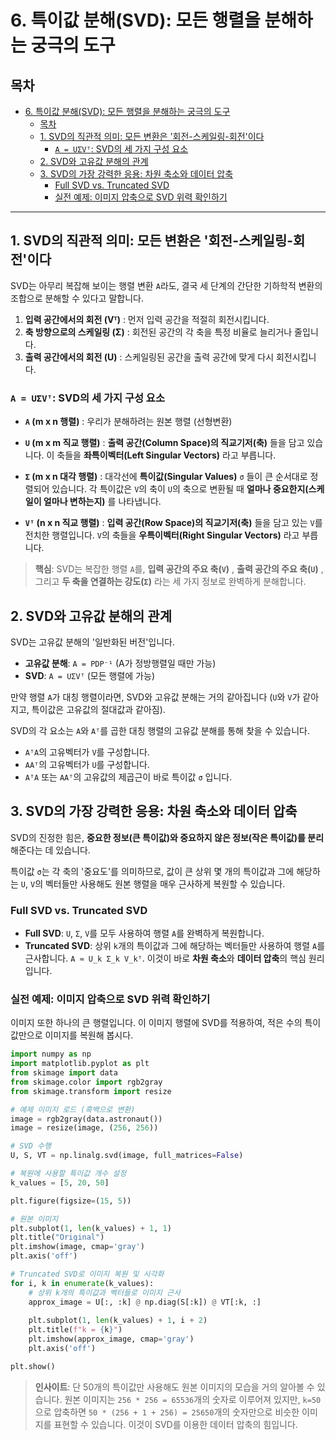 # 6. 특이값 분해(SVD): 모든 행렬을 분해하는 궁극의 도구

## 목차
- [6. 특이값 분해(SVD): 모든 행렬을 분해하는 궁극의 도구](#6-특이값-분해svd-모든-행렬을-분해하는-궁극의-도구)
  - [목차](#목차)
  - [1. SVD의 직관적 의미: 모든 변환은 '회전-스케일링-회전'이다](#1-svd의-직관적-의미-모든-변환은-회전-스케일링-회전이다)
    - [`A = UΣVᵀ`: SVD의 세 가지 구성 요소](#a--uσvᵀ-svd의-세-가지-구성-요소)
  - [2. SVD와 고유값 분해의 관계](#2-svd와-고유값-분해의-관계)
  - [3. SVD의 가장 강력한 응용: 차원 축소와 데이터 압축](#3-svd의-가장-강력한-응용-차원-축소와-데이터-압축)
    - [Full SVD vs. Truncated SVD](#full-svd-vs-truncated-svd)
    - [실전 예제: 이미지 압축으로 SVD 위력 확인하기](#실전-예제-이미지-압축으로-svd-위력-확인하기)

---

## 1. SVD의 직관적 의미: 모든 변환은 '회전-스케일링-회전'이다

SVD는 아무리 복잡해 보이는 행렬 변환 `A`라도, 결국 세 단계의 간단한 기하학적 변환의 조합으로 분해할 수 있다고 말합니다.

1.  **입력 공간에서의 회전 (Vᵀ)** : 먼저 입력 공간을 적절히 회전시킵니다.
2.  **축 방향으로의 스케일링 (Σ)** : 회전된 공간의 각 축을 특정 비율로 늘리거나 줄입니다.
3.  **출력 공간에서의 회전 (U)** : 스케일링된 공간을 출력 공간에 맞게 다시 회전시킵니다.

### `A = UΣVᵀ`: SVD의 세 가지 구성 요소

- **`A` (m x n 행렬)** : 우리가 분해하려는 원본 행렬 (선형변환)

- **`U` (m x m 직교 행렬)** : **출력 공간(Column Space)의 직교기저(축)**  들을 담고 있습니다. 이 축들을 **좌특이벡터(Left Singular Vectors)**  라고 부릅니다.
- **`Σ` (m x n 대각 행렬)** : 대각선에 **특이값(Singular Values)**  `σ` 들이 큰 순서대로 정렬되어 있습니다. 각 특이값은 `V`의 축이 `U`의 축으로 변환될 때 **얼마나 중요한지(스케일이 얼마나 변하는지)**  를 나타냅니다.
- **`Vᵀ` (n x n 직교 행렬)** : **입력 공간(Row Space)의 직교기저(축)**  들을 담고 있는 `V`를 전치한 행렬입니다. `V`의 축들을 **우특이벡터(Right Singular Vectors)**  라고 부릅니다.

> **핵심**: SVD는 복잡한 행렬 `A`를, **입력 공간의 주요 축(`V`)** , **출력 공간의 주요 축(`U`)** , 그리고 **두 축을 연결하는 강도(`Σ`)**  라는 세 가지 정보로 완벽하게 분해합니다.

## 2. SVD와 고유값 분해의 관계

SVD는 고유값 분해의 '일반화된 버전'입니다.
- **고유값 분해**: `A = PDP⁻¹` (A가 정방행렬일 때만 가능)
- **SVD**: `A = UΣVᵀ` (모든 행렬에 가능)

만약 행렬 `A`가 대칭 행렬이라면, SVD와 고유값 분해는 거의 같아집니다 (`U`와 `V`가 같아지고, 특이값은 고유값의 절대값과 같아짐).

SVD의 각 요소는 `A`와 `Aᵀ`를 곱한 대칭 행렬의 고유값 분해를 통해 찾을 수 있습니다.
- `AᵀA`의 고유벡터가 `V`를 구성합니다.
- `AAᵀ`의 고유벡터가 `U`를 구성합니다.
- `AᵀA` 또는 `AAᵀ`의 고유값의 제곱근이 바로 특이값 `σ` 입니다.

## 3. SVD의 가장 강력한 응용: 차원 축소와 데이터 압축

SVD의 진정한 힘은, **중요한 정보(큰 특이값)와 중요하지 않은 정보(작은 특이값)를 분리**해준다는 데 있습니다.

특이값 `σ`는 각 축의 '중요도'를 의미하므로, 값이 큰 상위 몇 개의 특이값과 그에 해당하는 `U`, `V`의 벡터들만 사용해도 원본 행렬을 매우 근사하게 복원할 수 있습니다.

### Full SVD vs. Truncated SVD

- **Full SVD**: `U`, `Σ`, `V`를 모두 사용하여 행렬 `A`를 완벽하게 복원합니다.
- **Truncated SVD**: 상위 `k`개의 특이값과 그에 해당하는 벡터들만 사용하여 행렬 `A`를 근사합니다. `A ≈ U_k Σ_k V_kᵀ`. 이것이 바로 **차원 축소**와 **데이터 압축**의 핵심 원리입니다.

### 실전 예제: 이미지 압축으로 SVD 위력 확인하기

이미지 또한 하나의 큰 행렬입니다. 이 이미지 행렬에 SVD를 적용하여, 적은 수의 특이값만으로 이미지를 복원해 봅시다.

```python
import numpy as np
import matplotlib.pyplot as plt
from skimage import data
from skimage.color import rgb2gray
from skimage.transform import resize

# 예제 이미지 로드 (흑백으로 변환)
image = rgb2gray(data.astronaut())
image = resize(image, (256, 256))

# SVD 수행
U, S, VT = np.linalg.svd(image, full_matrices=False)

# 복원에 사용할 특이값 개수 설정
k_values = [5, 20, 50]

plt.figure(figsize=(15, 5))

# 원본 이미지
plt.subplot(1, len(k_values) + 1, 1)
plt.title("Original")
plt.imshow(image, cmap='gray')
plt.axis('off')

# Truncated SVD로 이미지 복원 및 시각화
for i, k in enumerate(k_values):
    # 상위 k개의 특이값과 벡터들로 이미지 근사
    approx_image = U[:, :k] @ np.diag(S[:k]) @ VT[:k, :]
    
    plt.subplot(1, len(k_values) + 1, i + 2)
    plt.title(f"k = {k}")
    plt.imshow(approx_image, cmap='gray')
    plt.axis('off')

plt.show()
```
> **인사이트**: 단 50개의 특이값만 사용해도 원본 이미지의 모습을 거의 알아볼 수 있습니다. 원본 이미지는 `256 * 256 = 65536`개의 숫자로 이루어져 있지만, `k=50`으로 압축하면 `50 * (256 + 1 + 256) = 25650`개의 숫자만으로 비슷한 이미지를 표현할 수 있습니다. 이것이 SVD를 이용한 데이터 압축의 힘입니다.